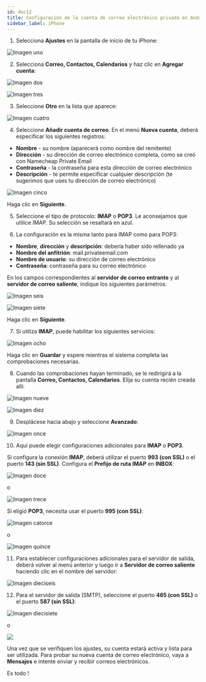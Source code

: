 ```yaml
---
id: doc12
title: Configuración de la cuenta de correo electrónico privada en Android 8.x.x
sidebar_label: iPhone
---
```



1. Selecciona **Ajustes** en la pantalla de inicio de tu iPhone: 

![Imagen uno](https://namecheap.simplekb.com//SiteContents/2-7C22D5236A4543EB827F3BD8936E153E/media/iphone_menu.PNG)

2. Selecciona **Correo, Contactos, Calendarios** y haz clic en **Agregar cuenta**: 

![Imagen dos](https://namecheap.simplekb.com//SiteContents/2-7C22D5236A4543EB827F3BD8936E153E/media/iphone_email1.PNG)

![Imagen tres](https://namecheap.simplekb.com//SiteContents/2-7C22D5236A4543EB827F3BD8936E153E/media/iphone_email2.PNG)

3. Seleccione **Otro** en la lista que aparece:

![Imagen cuatro](https://namecheap.simplekb.com//SiteContents/2-7C22D5236A4543EB827F3BD8936E153E/media/iphone_email3.PNG)

4. Seleccione **Añadir cuenta de correo**. En el menú **Nueva cuenta**, deberá especificar los siguientes registros: 

- **Nombre** - su nombre (aparecerá como nombre del remitente) 
- **Dirección** - su dirección de correo electrónico completa, como se creó con Namecheap Private Email 
- **Contraseña** - la contraseña para esta dirección de correo electrónico 
- **Descripción** - te permite especificar cualquier descripción (te sugerimos que uses tu dirección de correo electrónico)

![Imagen cinco](https://namecheap.simplekb.com//SiteContents/2-7C22D5236A4543EB827F3BD8936E153E/media/iphone_email6.PNG)

Haga clic en **Siguiente**. 

5. Seleccione el tipo de protocolo: **IMAP** o **POP3**. Le aconsejamos que utilice IMAP. Su selección se resaltará en azul. 

6. La configuración es la misma tanto para IMAP como para POP3: 

- **Nombre**, **dirección** y **descripción**: debería haber sido rellenado ya
- **Nombre del anfitrión**: mail.privateemail.com 
- **Nombre de usuario**: su dirección de correo electrónico
- **Contraseña**: contraseña para su correo electrónico

En los campos correspondientes al **servidor de correo entrante** y al **servidor de correo saliente**, indique los siguientes parámetros: 

![Imagen seis](https://namecheap.simplekb.com//SiteContents/2-7C22D5236A4543EB827F3BD8936E153E/media/iphone_email7.PNG)

![Imagen siete](https://namecheap.simplekb.com//SiteContents/2-7C22D5236A4543EB827F3BD8936E153E/media/iphone_email8.PNG)

Haga clic en **Siguiente**. 

7. Si utiliza **IMAP**, puede habilitar los siguientes servicios: 

![Imagen ocho](https://namecheap.simplekb.com//SiteContents/2-7C22D5236A4543EB827F3BD8936E153E/media/iphone_email9.PNG)

Haga clic en **Guardar** y espere mientras el sistema completa las comprobaciones necesarias. 

8. Cuando las comprobaciones hayan terminado, se le redirigirá a la pantalla **Correo, Contactos, Calendarios**. Elija su cuenta recién creada allí: 

![Imagen nueve](https://namecheap.simplekb.com//SiteContents/2-7C22D5236A4543EB827F3BD8936E153E/media/iphone_email10.PNG)

![Imagen diez](https://namecheap.simplekb.com//SiteContents/2-7C22D5236A4543EB827F3BD8936E153E/media/iphone_email11.PNG)

9. Desplácese hacia abajo y seleccione **Avanzado**:

![Imagen once](https://namecheap.simplekb.com//SiteContents/2-7C22D5236A4543EB827F3BD8936E153E/media/iphone_email12.PNG)

10. Aquí puede elegir configuraciones adicionales para **IMAP** o **POP3**. 

Si configura la conexión **IMAP**, deberá utilizar el puerto **993 (con SSL)** o el puerto **143 (sin SSL)**. 
Configura el **Prefijo de ruta IMAP** en **INBOX**:

![Imagen doce](https://namecheap.simplekb.com//SiteContents/2-7C22D5236A4543EB827F3BD8936E153E/media/iphone_email13.PNG)

o

![Imagen trece](https://namecheap.simplekb.com//SiteContents/2-7C22D5236A4543EB827F3BD8936E153E/media/iphone_email14.PNG)

Si eligió **POP3**, necesita usar el puerto **995 (con SSL)**: 

![Imagen catorce](https://namecheap.simplekb.com//SiteContents/2-7C22D5236A4543EB827F3BD8936E153E/media/iphone_email15.PNG)

o

![Imagen quince](https://namecheap.simplekb.com//SiteContents/2-7C22D5236A4543EB827F3BD8936E153E/media/iphone_email16.PNG)

11. Para establecer configuraciones adicionales para el servidor de salida, deberá volver al menú anterior y luego ir a **Servidor de correo saliente** haciendo clic en el nombre del servidor: 

![Imagen dieciseis](https://namecheap.simplekb.com//SiteContents/2-7C22D5236A4543EB827F3BD8936E153E/media/iphone_email17.PNG)

12. Para el servidor de salida (SMTP), seleccione el puerto **465 (con SSL)** o el puerto **587 (sin SSL)**:

![Imagen diecisiete](https://namecheap.simplekb.com//SiteContents/2-7C22D5236A4543EB827F3BD8936E153E/media/iphone_email18.PNG)

o 

![](https://namecheap.simplekb.com//SiteContents/2-7C22D5236A4543EB827F3BD8936E153E/media/iphone_email19.PNG)

Una vez que se verifiquen los ajustes, su cuenta estará activa y lista para ser utilizada. 
Para probar su nueva cuenta de correo electrónico, vaya a **Mensajes** e intente enviar y recibir correos electrónicos. 

Es todo !






